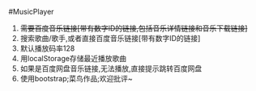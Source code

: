 #MusicPlayer

1. ~~需要百度音乐链接[带有数字ID的链接,包括音乐详情链接和音乐下载链接]~~
2. 搜索歌曲/歌手,或者直接百度音乐链接[带有数字ID的链接]
3. 默认播放码率128
4. 用localStorage存储最近播放歌曲
5. 如果是百度网盘音乐链接,无法播放,直接提示跳转百度网盘
6. 使用bootstrap;菜鸟作品;欢迎批评~